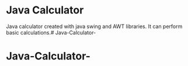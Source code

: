 # Java Calculator

Java calculator created with java swing and AWT libraries. It can perform basic calculations.# Java-Calculator-
# Java-Calculator-
